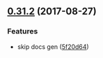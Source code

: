 <a name="0.31.2"></a>
## [0.31.2](https://github.com/ipfs/interface-ipfs-core/compare/v0.31.1...v0.31.2) (2017-08-27)


### Features

* skip docs gen ([5f20d64](https://github.com/ipfs/interface-ipfs-core/commit/5f20d64))



